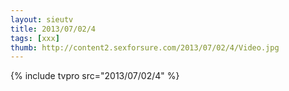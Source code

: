 ```yaml
--- 
layout: sieutv
title: 2013/07/02/4
tags: [xxx]
thumb: http://content2.sexforsure.com/2013/07/02/4/Video.jpg
---
```

{% include tvpro src="2013/07/02/4" %} 
